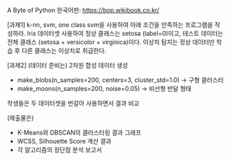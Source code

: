 A Byte of Python 한국어판: https://bop.wikibook.co.kr/


[과제1]
k-nn, svm, one class svm을 사용하여 아래 조건을 만족하는 프로그램을 작성하라. 
Iris 데이터셋 사용하여 정상 클래스는 setosa (label=0)이고, 테스트 데이터는 전체 클래스 (setosa + versicolor + virginica)이다. 
이상치 탐지는 정상 데이터만 학습 후 다른 클래스는 이상치로 취급한다.

[과제2]
(데이터 준비는)
 2차원 합성 데이터 생성
- make_blobs(n_samples=200, centers=3, cluster_std=1.0) → 구형 클러스터
- make_moons(n_samples=200, noise=0.05) → 비선형 반달 형태

학생들은 두 데이터셋을 번갈아 사용하면서 결과 비교

(제출물은) 
- K-Means와 DBSCAN의 클러스터링 결과 그래프
- WCSS, Silhouette Score 계산 결과
- 각 알고리즘의 장단점 분석 보고서
